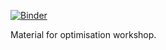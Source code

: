 [![Binder](https://mybinder.org/badge_logo.svg)](https://mybinder.org/v2/gh/Flowminder/optimisation_workshop/57ad324
)

Material for optimisation workshop.
